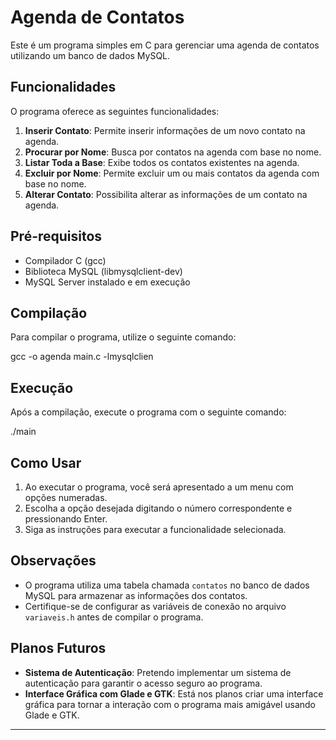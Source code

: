 # Agenda de Contatos

Este é um programa simples em C para gerenciar uma agenda de contatos utilizando um banco de dados MySQL.

## Funcionalidades

O programa oferece as seguintes funcionalidades:

1. **Inserir Contato**: Permite inserir informações de um novo contato na agenda.
2. **Procurar por Nome**: Busca por contatos na agenda com base no nome.
3. **Listar Toda a Base**: Exibe todos os contatos existentes na agenda.
4. **Excluir por Nome**: Permite excluir um ou mais contatos da agenda com base no nome.
5. **Alterar Contato**: Possibilita alterar as informações de um contato na agenda.

## Pré-requisitos

- Compilador C (gcc)
- Biblioteca MySQL (libmysqlclient-dev)
- MySQL Server instalado e em execução

## Compilação

Para compilar o programa, utilize o seguinte comando:

gcc -o agenda main.c -lmysqlclien

## Execução

Após a compilação, execute o programa com o seguinte comando:

./main


## Como Usar

1. Ao executar o programa, você será apresentado a um menu com opções numeradas.
2. Escolha a opção desejada digitando o número correspondente e pressionando Enter.
3. Siga as instruções para executar a funcionalidade selecionada.

## Observações

- O programa utiliza uma tabela chamada `contatos` no banco de dados MySQL para armazenar as informações dos contatos.
- Certifique-se de configurar as variáveis de conexão no arquivo `variaveis.h` antes de compilar o programa.

## Planos Futuros

- **Sistema de Autenticação**: Pretendo implementar um sistema de autenticação para garantir o acesso seguro ao programa.
- **Interface Gráfica com Glade e GTK**: Está nos planos criar uma interface gráfica para tornar a interação com o programa mais amigável usando Glade e GTK.

---